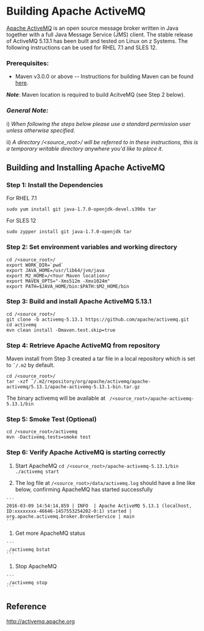 <!---PACKAGE:Apache ActiveMQ--->
<!---DISTRO:SLES 12:5.13.1--->
<!---DISTRO:RHEL 7.1:5.13.1--->

# Building Apache ActiveMQ

[Apache ActiveMQ](http://activemq.apache.org/) is an open source message broker written in Java together with a full Java Message Service (JMS) client. The stable release of ActiveMQ 5.13.1 has been built and tested on Linux on z Systems.  The following instructions can be used for RHEL 7.1 and SLES 12.

### Prerequisites:
   * Maven v3.0.0 or above
   -- Instructions for building Maven can be found [here](https://github.com/linux-on-ibm-z/docs/wiki/Building-Maven).

   _**Note**_: Maven location is required to build AcitveMQ (see Step 2 below).

### _**General Note:**_
i)  _When following the steps below please use a standard permission user unless otherwise specified._

ii) _A directory /\<source_root\>/ will be referred to in these instructions, this is a temporary writable directory anywhere you'd like to place it._

## Building and Installing Apache ActiveMQ

### Step 1: Install the Dependencies

For RHEL 7.1

    sudo yum install git java-1.7.0-openjdk-devel.s390x tar
  
For SLES 12

    sudo zypper install git java-1.7.0-openjdk tar



### Step 2: Set environment variables and working directory

    cd /<source_root>/
    export WORK_DIR=`pwd`
    export JAVA_HOME=/usr/lib64/jvm/java
    export M2_HOME=/<Your Maven location>/
    export MAVEN_OPTS="-Xms512m -Xmx1024m"
    export PATH=$JAVA_HOME/bin:$PATH:$M2_HOME/bin

### Step 3: Build and install Apache ActiveMQ 5.13.1

    cd /<source_root>/
    git clone -b activemq-5.13.1 https://github.com/apache/activemq.git
    cd activemq
    mvn clean install -Dmaven.test.skip=true

### Step 4: Retrieve Apache ActiveMQ from repository

   Maven install from Step 3 created a tar file in a local repository which is set to `˜/.m2` by default.

    cd /<source_root>/
    tar -xzf ˜/.m2/repository/org/apache/activemq/apache-activemq/5.13.1/apache-activemq-5.13.1-bin.tar.gz

   The binary activemq will be available at ` /<source_root>/apache-activemq-5.13.1/bin`

### Step 5: Smoke Test (Optional)
    cd /<source_root>/activemq
    mvn -Dactivemq.tests=smoke test
  
### Step 6: Verify Apache ActiveMQ is starting correctly

1.   Start ApacheMQ
    ```
    cd /<source_root>/apache-activemq-5.13.1/bin
    ./activemq start
    ```
  
1.   The log file at ` /<source_root>/data/activemq.log ` should have a line like below, confirming ApacheMQ has started successfully

    ```
    2016-03-09 14:54:14,859 | INFO  | Apache ActiveMQ 5.13.1 (localhost, ID:xxxxxxxx-46646-1457553254202-0:1) started | org.apache.activemq.broker.BrokerService | main
    ```
   
1.   Get more ApacheMQ status

    ```
    ./activemq bstat
    ```
  
1.   Stop ApacheMQ

    ```
    ./activemq stop
    ```
    
## Reference
http://activemq.apache.org